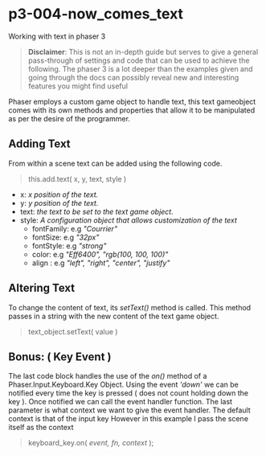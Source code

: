 # p3-004-now_comes_text
Working with text in phaser 3

> __Disclaimer__: This is not an in-depth guide but serves to give a general pass-through of settings
 and code that can be used to achieve the following. The phaser 3 is a lot deeper than the
 examples given and going through the docs can possibly reveal new and interesting features you
 might find useful

Phaser employs a custom game object to handle text, this text gameobject comes with its own
methods and properties that allow it to be manipulated as per the desire of the programmer.

## Adding Text

From within a scene text can be added using the following code.
> this.add.text( x, y, text, style )
- x: *x position of the text.*
- y: *y position of the text.*
- text: *the text to be set to the text game object.*
- style: *A configuration object that allows customization of the text*
  - fontFamily: e.g *"Courrier"*
  - fontSize: e.g *"32px"*
  - fontStyle: e.g *"strong"*
  - color: e.g *"Eff6400", "rgb(100, 100, 100)"*
  - align : e.g *"left", "right", "center", "justify"*

## Altering Text

To change the content of text, its *setText()* method is called. This method passes in a string
with the new content of the text game object.
> text_object.setText( value )

## Bonus: ( Key Event )
The last code block handles the use of the *on()* method of a Phaser.Input.Keyboard.Key Object.
Using the event *'down'* we can be notified every time the key is pressed ( does not count 
holding down the key ). Once notified we can call the event handler function. The last parameter
is what context we want to give the event handler. The default context is that of the input key
However in this example I pass the scene itself as the context
> keyboard_key.on( *event, fn, context* );